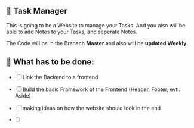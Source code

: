 ## 📝 Task Manager

This is going to be a Website to manage your Tasks. And you also will be able to add Notes to your Tasks, and seperate Notes. <br>

The Code will be in the Branach **Master** and also will be **updated Weekly**. <br>

## 🎯 What has to be done:
- [ ] Link the Backend to a frontend
- [ ] Build the basic Framework of the Frontend (Header, Footer, evtl. Aside)

- [ ] making ideas on how the website should look in the end
- [ ] 

